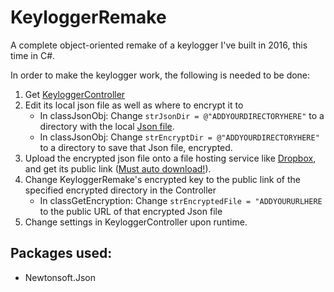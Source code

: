 # KeyloggerRemake
A complete object-oriented remake of a keylogger I've built in 2016, this time in C#.

In order to make the keylogger work, the following is needed to be done:
1. Get [KeyloggerController](https://github.com/outerme/KeyloggerController)
2. Edit its local json file as well as where to encrypt it to
   - In classJsonObj: Change `strJsonDir = @"ADDYOURDIRECTORYHERE"` to a directory with the local [Json file](https://github.com/outerme/KeyloggerController/blob/master/Controller.json).
   - In classJsonObj: Change `strEncryptDir = @"ADDYOURDIRECTORYHERE"` to a directory to save that Json file, encrypted.
3. Upload the encrypted json file onto a file hosting service like [Dropbox](https://www.dropbox.com/), and get its public link ([Must auto download!](https://www.dropbox.com/help/desktop-web/force-download)).
4. Change KeyloggerRemake's encrypted key to the public link of the specified encrypted directory in the Controller
   - In classGetEncryption: Change `strEncryptedFile = "ADDYOURURLHERE` to the public URL of that encrypted Json file
5. Change settings in KeyloggerController upon runtime.

## Packages used:
- Newtonsoft.Json

